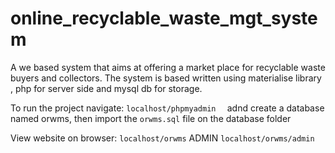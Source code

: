 # online_recyclable_waste_mgt_system
A we based system that aims at offering a market place for recyclable waste buyers and collectors. The system is based written using materialise library , php for server side and mysql db for storage.

To run the project navigate:
    `localhost/phpmyadmin  `
    adnd create a database named orwms, then import the `orwms.sql` file on the database folder

View website on browser:
    `localhost/orwms`
ADMIN
    `localhost/orwms/admin`
